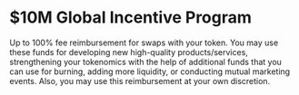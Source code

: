 # $10M Global Incentive Program

Up to 100% fee reimbursement for swaps with your token. You may use these funds for developing new high-quality products/services, strengthening your tokenomics with the help of additional funds that you can use for burning, adding more liquidity, or conducting mutual marketing events. Also, you may use this reimbursement at your own discretion.
